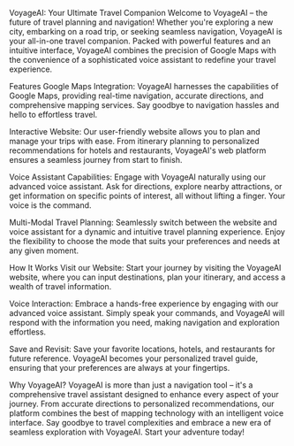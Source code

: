 VoyageAI: Your Ultimate Travel Companion
Welcome to VoyageAI – the future of travel planning and navigation! Whether you're exploring a new city, embarking on a road trip, or seeking seamless navigation, VoyageAI is your all-in-one travel companion. Packed with powerful features and an intuitive interface, VoyageAI combines the precision of Google Maps with the convenience of a sophisticated voice assistant to redefine your travel experience.

Features
Google Maps Integration: VoyageAI harnesses the capabilities of Google Maps, providing real-time navigation, accurate directions, and comprehensive mapping services. Say goodbye to navigation hassles and hello to effortless travel.

Interactive Website: Our user-friendly website allows you to plan and manage your trips with ease. From itinerary planning to personalized recommendations for hotels and restaurants, VoyageAI's web platform ensures a seamless journey from start to finish.

Voice Assistant Capabilities: Engage with VoyageAI naturally using our advanced voice assistant. Ask for directions, explore nearby attractions, or get information on specific points of interest, all without lifting a finger. Your voice is the command.

Multi-Modal Travel Planning: Seamlessly switch between the website and voice assistant for a dynamic and intuitive travel planning experience. Enjoy the flexibility to choose the mode that suits your preferences and needs at any given moment.

How It Works
Visit our Website: Start your journey by visiting the VoyageAI website, where you can input destinations, plan your itinerary, and access a wealth of travel information.

Voice Interaction: Embrace a hands-free experience by engaging with our advanced voice assistant. Simply speak your commands, and VoyageAI will respond with the information you need, making navigation and exploration effortless.

Save and Revisit: Save your favorite locations, hotels, and restaurants for future reference. VoyageAI becomes your personalized travel guide, ensuring that your preferences are always at your fingertips.

Why VoyageAI?
VoyageAI is more than just a navigation tool – it's a comprehensive travel assistant designed to enhance every aspect of your journey. From accurate directions to personalized recommendations, our platform combines the best of mapping technology with an intelligent voice interface. Say goodbye to travel complexities and embrace a new era of seamless exploration with VoyageAI. Start your adventure today!
